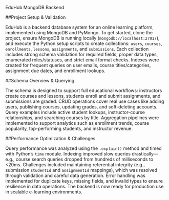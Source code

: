 EduHub MongoDB Backend

##Project Setup & Validation

EduHub is a backend database system for an online learning platform, implemented using MongoDB and PyMongo. To get started, clone the project, ensure MongoDB is running locally (`mongodb://localhost:27017`), and execute the Python setup scripts to create collections: `users`, `courses`, `enrollments`, `lessons`, `assignments`, and `submissions`. Each collection includes strong schema validation for required fields, proper data types, enumerated roles/statuses, and strict email format checks. Indexes were created for frequent queries on user emails, course titles/categories, assignment due dates, and enrollment lookups.

##Schema Overview & Querying

The schema is designed to support full educational workflows: instructors create courses and lessons, students enroll and submit assignments, and submissions are graded. CRUD operations cover real use cases like adding users, publishing courses, updating grades, and soft-deleting accounts. Query examples include active student lookups, instructor-course relationships, and searching courses by title. Aggregation pipelines were implemented to support analytics such as enrollment trends, course popularity, top-performing students, and instructor revenue.

##Performance Optimization & Challenges

Query performance was analyzed using the `.explain()` method and timed with Python’s `time` module. Indexing improved slow queries drastically—e.g., course search queries dropped from hundreds of milliseconds to <20ms. Challenges included maintaining referential integrity (e.g., submission `studentId` and `assignmentId` mappings), which was resolved through validation and careful data generation. Error handling was implemented for duplicate keys, missing fields, and invalid types to ensure resilience in data operations. The backend is now ready for production use in scalable e-learning environments.
